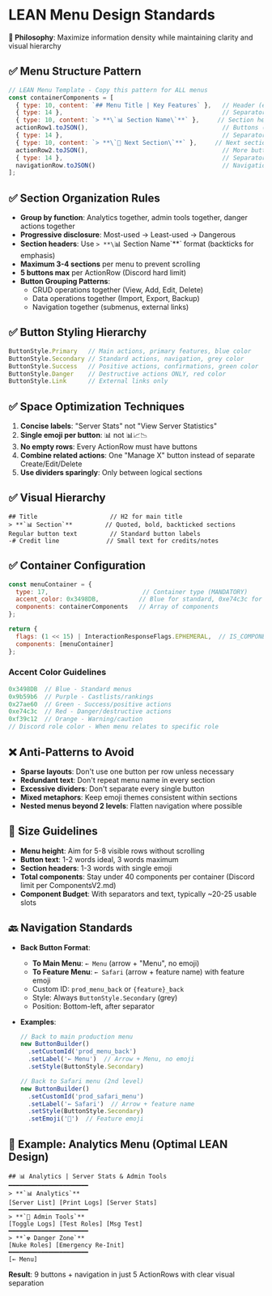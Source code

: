 # LEAN Menu Design Standards

**🎯 Philosophy**: Maximize information density while maintaining clarity and visual hierarchy

## ✅ Menu Structure Pattern
```javascript
// LEAN Menu Template - Copy this pattern for ALL menus
const containerComponents = [
  { type: 10, content: `## Menu Title | Key Features` },   // Header (e.g. "## 🦁 Safari | Idol Hunts, Challenges & More")
  { type: 14 },                                            // Separator
  { type: 10, content: `> **\`📊 Section Name\`**` },     // Section header
  actionRow1.toJSON(),                                     // Buttons (max 5)
  { type: 14 },                                            // Separator between sections
  { type: 10, content: `> **\`🔧 Next Section\`**` },     // Next section
  actionRow2.toJSON(),                                     // More buttons
  { type: 14 },                                            // Separator before navigation
  navigationRow.toJSON()                                   // Navigation buttons
];
```

## ✅ Section Organization Rules
- **Group by function**: Analytics together, admin tools together, danger actions together
- **Progressive disclosure**: Most-used → Least-used → Dangerous
- **Section headers**: Use `> **\`📊 Section Name\`**` format (backticks for emphasis)
- **Maximum 3-4 sections** per menu to prevent scrolling
- **5 buttons max** per ActionRow (Discord hard limit)
- **Button Grouping Patterns**:
  - CRUD operations together (View, Add, Edit, Delete)
  - Data operations together (Import, Export, Backup)
  - Navigation together (submenus, external links)

## ✅ Button Styling Hierarchy
```javascript
ButtonStyle.Primary   // Main actions, primary features, blue color
ButtonStyle.Secondary // Standard actions, navigation, grey color
ButtonStyle.Success   // Positive actions, confirmations, green color
ButtonStyle.Danger    // Destructive actions ONLY, red color
ButtonStyle.Link      // External links only
```

## ✅ Space Optimization Techniques
1. **Concise labels**: "Server Stats" not "View Server Statistics"
2. **Single emoji per button**: 📊 not 📊📈📉
3. **No empty rows**: Every ActionRow must have buttons
4. **Combine related actions**: One "Manage X" button instead of separate Create/Edit/Delete
5. **Use dividers sparingly**: Only between logical sections

## ✅ Visual Hierarchy
```
## Title                    // H2 for main title
> **`📊 Section`**         // Quoted, bold, backticked sections
Regular button text         // Standard button labels
-# Credit line             // Small text for credits/notes
```

## ✅ Container Configuration
```javascript
const menuContainer = {
  type: 17,                          // Container type (MANDATORY)
  accent_color: 0x3498DB,           // Blue for standard, 0xe74c3c for danger
  components: containerComponents   // Array of components
};

return {
  flags: (1 << 15) | InteractionResponseFlags.EPHEMERAL,  // IS_COMPONENTS_V2 + Ephemeral (typical for menus)
  components: [menuContainer]
};
```

### Accent Color Guidelines
```javascript
0x3498DB  // Blue - Standard menus
0x9b59b6  // Purple - Castlists/rankings  
0x27ae60  // Green - Success/positive actions
0xe74c3c  // Red - Danger/destructive actions
0xf39c12  // Orange - Warning/caution
// Discord role color - When menu relates to specific role
```

## ❌ Anti-Patterns to Avoid
- **Sparse layouts**: Don't use one button per row unless necessary
- **Redundant text**: Don't repeat menu name in every section
- **Excessive dividers**: Don't separate every single button
- **Mixed metaphors**: Keep emoji themes consistent within sections
- **Nested menus beyond 2 levels**: Flatten navigation where possible

## 📏 Size Guidelines
- **Menu height**: Aim for 5-8 visible rows without scrolling
- **Button text**: 1-2 words ideal, 3 words maximum
- **Section headers**: 1-3 words with single emoji
- **Total components**: Stay under 40 components per container (Discord limit per ComponentsV2.md)
- **Component Budget**: With separators and text, typically ~20-25 usable slots

## 🔙 Navigation Standards
- **Back Button Format**:
  - **To Main Menu**: `← Menu` (arrow + "Menu", no emoji)
  - **To Feature Menu**: `← Safari` (arrow + feature name) with feature emoji
  - Custom ID: `prod_menu_back` or `{feature}_back`
  - Style: Always `ButtonStyle.Secondary` (grey)
  - Position: Bottom-left, after separator

- **Examples**:
  ```javascript
  // Back to main production menu
  new ButtonBuilder()
    .setCustomId('prod_menu_back')
    .setLabel('← Menu')  // Arrow + Menu, no emoji
    .setStyle(ButtonStyle.Secondary)

  // Back to Safari menu (2nd level)
  new ButtonBuilder()
    .setCustomId('prod_safari_menu')
    .setLabel('← Safari')  // Arrow + feature name
    .setStyle(ButtonStyle.Secondary)
    .setEmoji('🦁')  // Feature emoji
  ```

## 🎯 Example: Analytics Menu (Optimal LEAN Design)
```
## 📊 Analytics | Server Stats & Admin Tools
━━━━━━━━━━━━━━━━━━━━━━
> **`📊 Analytics`**
[Server List] [Print Logs] [Server Stats]
━━━━━━━━━━━━━━━━━━━━━━
> **`🔧 Admin Tools`**  
[Toggle Logs] [Test Roles] [Msg Test]
━━━━━━━━━━━━━━━━━━━━━━
> **`☢️ Danger Zone`**
[Nuke Roles] [Emergency Re-Init]
━━━━━━━━━━━━━━━━━━━━━━
[← Menu]
```
**Result**: 9 buttons + navigation in just 5 ActionRows with clear visual separation